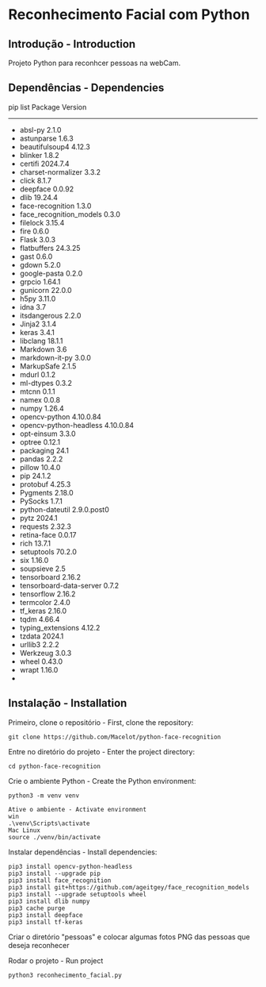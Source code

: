 # Reconhecimento Facial com Python

## Introdução - Introduction
Projeto Python para reconhcer pessoas na webCam.

## Dependências - Dependencies
pip list
Package                 Version
----------------------- -----------
* absl-py                 2.1.0
* astunparse              1.6.3
* beautifulsoup4          4.12.3
* blinker                 1.8.2
* certifi                 2024.7.4
* charset-normalizer      3.3.2
* click                   8.1.7
* deepface                0.0.92
* dlib                    19.24.4
* face-recognition        1.3.0
* face_recognition_models 0.3.0
* filelock                3.15.4
* fire                    0.6.0
* Flask                   3.0.3
* flatbuffers             24.3.25
* gast                    0.6.0
* gdown                   5.2.0
* google-pasta            0.2.0
* grpcio                  1.64.1
* gunicorn                22.0.0
* h5py                    3.11.0
* idna                    3.7
* itsdangerous            2.2.0
* Jinja2                  3.1.4
* keras                   3.4.1
* libclang                18.1.1
* Markdown                3.6
* markdown-it-py          3.0.0
* MarkupSafe              2.1.5
* mdurl                   0.1.2
* ml-dtypes               0.3.2
* mtcnn                   0.1.1
* namex                   0.0.8
* numpy                   1.26.4
* opencv-python           4.10.0.84
* opencv-python-headless  4.10.0.84
* opt-einsum              3.3.0
* optree                  0.12.1
* packaging               24.1
* pandas                  2.2.2
* pillow                  10.4.0
* pip                     24.1.2
* protobuf                4.25.3
* Pygments                2.18.0
* PySocks                 1.7.1
* python-dateutil         2.9.0.post0
* pytz                    2024.1
* requests                2.32.3
* retina-face             0.0.17
* rich                    13.7.1
* setuptools              70.2.0
* six                     1.16.0
* soupsieve               2.5
* tensorboard             2.16.2
* tensorboard-data-server 0.7.2
* tensorflow              2.16.2
* termcolor               2.4.0
* tf_keras                2.16.0
* tqdm                    4.66.4
* typing_extensions       4.12.2
* tzdata                  2024.1
* urllib3                 2.2.2
* Werkzeug                3.0.3
* wheel                   0.43.0
* wrapt                   1.16.0
* 
## Instalação - Installation

Primeiro, clone o repositório - First, clone the repository:
```
git clone https://github.com/Macelot/python-face-recognition
```

Entre no diretório do projeto - Enter the project directory:
```
cd python-face-recognition
```

Crie o ambiente Python - Create the Python environment:
```
python3 -m venv venv

Ative o ambiente - Activate environment
win
.\venv\Scripts\activate 
Mac Linux
source ./venv/bin/activate
```


Instalar dependências - Install dependencies:
```
pip3 install opencv-python-headless 
pip3 install --upgrade pip
pip3 install face_recognition
pip3 install git+https://github.com/ageitgey/face_recognition_models
pip3 install --upgrade setuptools wheel
pip3 install dlib numpy
pip3 cache purge
pip3 install deepface
pip3 install tf-keras
```

Criar o diretório "pessoas" e colocar algumas fotos PNG das pessoas que deseja reconhecer

Rodar o projeto - Run project
```
python3 reconhecimento_facial.py
```
